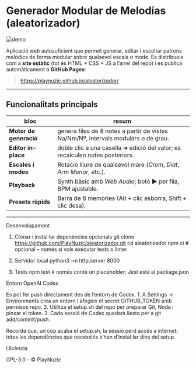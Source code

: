 # Generador Modular de Melodías (aleatorizador)

![demo](./images/screenshot.png) <!-- opcional, si vols afegir una captura -->

Aplicació web autosuficient que permet generar, editar i escoltar patrons
melòdics de forma modular sobre qualsevol escala o mode.
Es distribueix com a **site estàtic** (tot és HTML + CSS + JS a l’arrel del
repo) i es publica automàticament a **GitHub Pages**:

> https://playnuzic.github.io/aleatorizador/

---

## Funcionalitats principals

| bloc | resum |
| ---- | ----- |
| **Motor de generació** | genera files de 8 notes a partir de vistes Na/Nm/Nº, intervals modulars o de grau. |
| **Editor in-place** | doble clic a una casella ➜ edició del valor; es recalculen notes posteriors. |
| **Escales i modes** | Rotació lliure de qualsevol mare (*Crom*, *Diat*, *Arm Menor*, etc.). |
| **Playback** | Synth bàsic amb *Web Audio*; botó ▶ per fila, BPM ajustable. |
| **Presets ràpids** | Barra de 8 memòries (Alt + clic esborra, Shift + clic desa). |

---
Desenvolupament
1. Clonar i instal·lar depenències opcionals
git clone https://github.com/PlayNuzic/aleatorizador.git
cd aleatorizador
npm ci   # opcional – només si vols executar tests o linter

2. Servidor local
python3 -m http.server 8000

3. Tests
npm test          # només conté un placeholder; Jest està al package.json

Entorn OpenAI Codex

Es pot fer push directament des de l’entorn de Codex.
	1.	A Settings → Environments crea un entorn i afegeix el secret GITHUB_TOKEN
amb permisos repo.
	2.	Utilitza el setup.sh del repo per preparar Git, Node i pinxar el token.
	3.	Cada sessió de Codex quedarà llesta per a git add/commit/push.

Recorda que, un cop acaba el setup.sh, la sessió perd accés a internet;
totes les dependències que necessitis s’han d’instal·lar dins del setup.

Llicència

GPL-3.0 – © PlayNuzic
